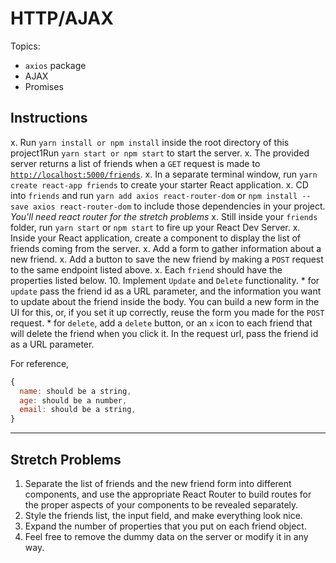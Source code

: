 # HTTP/AJAX

Topics:

* `axios` package
* AJAX
* Promises

## Instructions

x.  Run `yarn install or npm install` inside the root directory of this project1Run `yarn start or npm start` to start the server.
x.  The provided server returns a list of friends when a `GET` request is made to [`http://localhost:5000/friends`](http://localhost:5000/friends).
x.  In a separate terminal window, run `yarn create react-app friends` to create your starter React application.
x.  CD into `friends` and run `yarn add axios react-router-dom` or `npm install --save axios react-router-dom` to include those dependencies in your project. _You'll need react router for the stretch problems_
x.  Still inside your `friends` folder, run `yarn start` or `npm start` to fire up your React Dev Server.
x.  Inside your React application, create a component to display the list of friends coming from the server.
x.  Add a form to gather information about a new friend.
x.  Add a button to save the new friend by making a `POST` request to the same endpoint listed above.
x.  Each `friend` should have the properties listed below.
10.  Implement `Update` and `Delete` functionality.
    * for `update` pass the friend id as a URL parameter, and the information you want to update about the friend inside the body. You can build a new form in the UI for this, or, if you set it up correctly, reuse the form you made for the `POST` request.
    * for `delete`, add a `delete` button, or an `x` icon to each friend that will delete the friend when you click it. In the request url, pass the friend id as a URL parameter.

For reference, 
```js
{
  name: should be a string,
  age: should be a number,
  email: should be a string,
}
```

---

## Stretch Problems

1.  Separate the list of friends and the new friend form into different components, and use the appropriate React Router to build routes for the proper aspects of your components to be revealed separately.
1.  Style the friends list, the input field, and make everything look nice.
1.  Expand the number of properties that you put on each friend object.
1.  Feel free to remove the dummy data on the server or modify it in any way.